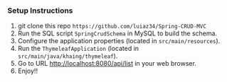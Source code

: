 ### Setup Instructions

1. git clone this repo `https://github.com/luiaz34/Spring-CRUD-MVC`
2. Run the SQL script `SpringCrudSchema` in MySQL to build the schema.
3. Configure the application properties (located in `src/main/resources`).
4. Run the `ThymeleafApplication` (located in `src/main/java/khaing/thymeleaf`).
5. Go to URL [http://localhost:8080/api/list](http://localhost:8080/api/list) in your web browser.
6. Enjoy!!
